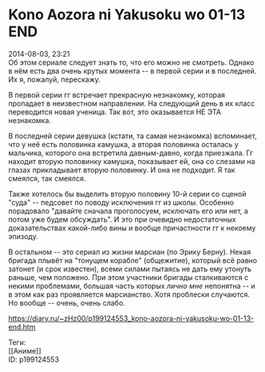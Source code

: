Kono Aozora ni Yakusoku wo 01-13 END
=====================================

   
 2014-08-03, 23:21   
  Об этом сериале следует знать то, что его можно не смотреть. Однако в нём есть два очень крутых момента -- в первой серии и в последней. Их я, пожалуй, перескажу.   
   
 В первой серии гг встречает прекрасную незнакомку, которая пропадает в неизвестном направлении. На следующий день в их класс переводится новая ученица. Так вот, это оказывается НЕ ЭТА незнакомка.   
   
 В последней серии девушка (кстати, та самая незнакомка) вспоминает, что у неё есть половинка камушка, а вторая половинка осталась у мальчика, которого она встретила давным-давно, когда приезжала. Гг находит вторую половинку камушка, показывает ей, она со слезами на глазах прикладывает вторую половинку. И она не подходит. Я так смеялся, так смеялся.   
   
 Также хотелось бы выделить вторую половину 10-й серии со сценой "суда" -- педсовет по поводу исключения гг из школы. Особенно порадовало "давайте сначала проголосуем, исключать его или нет, а потом уже будем обсуждать". И это при очевидно недостаточных доказательствах какой-либо вины и вообще причастности гг к некоему эпизоду.   
   
 В остальном -- это сериал из жизни марсиан (по Эрику Берну). Некая бригада плывёт на "тонущем корабле" (общежитие), который всё равно затонет (и срок известен), всеми силами пытаясь не дать ему утонуть раньше, чем положено. При этом участники бригады сталкиваются с некими проблемами, большая часть которых  *лично мне*  непонятна -- и в этом как раз проявляется марсианство. Хотя проблески случаются. Но вообще -- очень, очень слабо.   
    
 <https://diary.ru/~zHz00/p199124553_kono-aozora-ni-yakusoku-wo-01-13-end.htm>   
   
 Теги:   
 [[Аниме]]   
 ID: p199124553